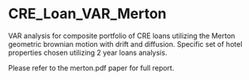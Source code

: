 # CRE_Loan_VAR_Merton
VAR analysis for composite portfolio of CRE loans utilizing the Merton geometric brownian motion with drift and diffusion.  Specific set of hotel properties chosen utilizing 2 year loans analysis.

Please refer to the merton.pdf paper for full report.

